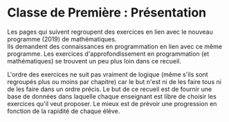 # Classe de Première : Présentation

Les pages qui suivent regroupent des exercices en lien avec le nouveau programme (2019) de mathématiques.  
Ils demandent des connaissances en programmation en lien avec ce même programme. Les exercices d'approfondissement en programmation (et mathématiques) se trouvent un peu plus loin dans ce recueil.

L'ordre des exercices ne suit pas vraiment de logique (même s'ils sont regroupés plus ou moins par chapitre) car le but n'est ni de les faire tous ni de les faire dans un ordre précis. Le but de ce recueil est de fournir une base de données dans laquelle chaque enseignant est libre de choisir les exercices qu'il veut proposer. Le mieux est de prévoir une progression en fonction de la rapidité de chaque élève.

